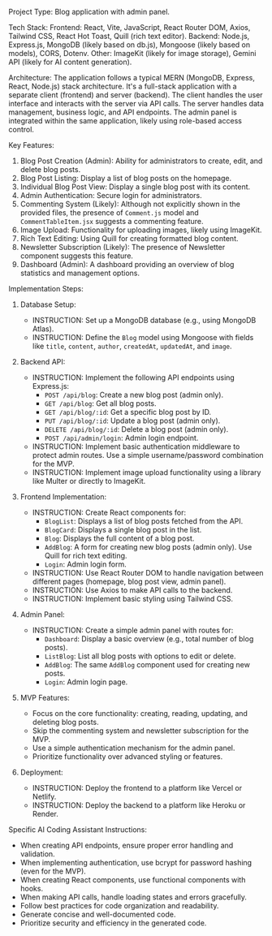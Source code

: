 Project Type: Blog application with admin panel.

Tech Stack:
Frontend: React, Vite, JavaScript, React Router DOM, Axios, Tailwind CSS, React Hot Toast, Quill (rich text editor).
Backend: Node.js, Express.js, MongoDB (likely based on db.js), Mongoose (likely based on models), CORS, Dotenv.
Other: ImageKit (likely for image storage), Gemini API (likely for AI content generation).

Architecture:
The application follows a typical MERN (MongoDB, Express, React, Node.js) stack architecture. It's a full-stack application with a separate client (frontend) and server (backend). The client handles the user interface and interacts with the server via API calls. The server handles data management, business logic, and API endpoints. The admin panel is integrated within the same application, likely using role-based access control.

Key Features:
1. Blog Post Creation (Admin): Ability for administrators to create, edit, and delete blog posts.
2. Blog Post Listing: Display a list of blog posts on the homepage.
3. Individual Blog Post View: Display a single blog post with its content.
4. Admin Authentication: Secure login for administrators.
5. Commenting System (Likely): Although not explicitly shown in the provided files, the presence of `Comment.js` model and `CommentTableItem.jsx` suggests a commenting feature.
6. Image Upload: Functionality for uploading images, likely using ImageKit.
7. Rich Text Editing: Using Quill for creating formatted blog content.
8. Newsletter Subscription (Likely): The presence of Newsletter component suggests this feature.
9. Dashboard (Admin): A dashboard providing an overview of blog statistics and management options.


Implementation Steps:

1. Database Setup:
   - INSTRUCTION: Set up a MongoDB database (e.g., using MongoDB Atlas).
   - INSTRUCTION: Define the `Blog` model using Mongoose with fields like `title`, `content`, `author`, `createdAt`, `updatedAt`, and `image`.

2. Backend API:
   - INSTRUCTION: Implement the following API endpoints using Express.js:
     - `POST /api/blog`: Create a new blog post (admin only).
     - `GET /api/blog`: Get all blog posts.
     - `GET /api/blog/:id`: Get a specific blog post by ID.
     - `PUT /api/blog/:id`: Update a blog post (admin only).
     - `DELETE /api/blog/:id`: Delete a blog post (admin only).
     - `POST /api/admin/login`: Admin login endpoint.
   - INSTRUCTION: Implement basic authentication middleware to protect admin routes. Use a simple username/password combination for the MVP.
   - INSTRUCTION: Implement image upload functionality using a library like Multer or directly to ImageKit.

3. Frontend Implementation:
   - INSTRUCTION: Create React components for:
     - `BlogList`: Displays a list of blog posts fetched from the API.
     - `BlogCard`: Displays a single blog post in the list.
     - `Blog`: Displays the full content of a blog post.
     - `AddBlog`: A form for creating new blog posts (admin only). Use Quill for rich text editing.
     - `Login`: Admin login form.
   - INSTRUCTION: Use React Router DOM to handle navigation between different pages (homepage, blog post view, admin panel).
   - INSTRUCTION: Use Axios to make API calls to the backend.
   - INSTRUCTION: Implement basic styling using Tailwind CSS.

4. Admin Panel:
   - INSTRUCTION: Create a simple admin panel with routes for:
     - `Dashboard`: Display a basic overview (e.g., total number of blog posts).
     - `ListBlog`: List all blog posts with options to edit or delete.
     - `AddBlog`: The same `AddBlog` component used for creating new posts.
     - `Login`: Admin login page.

5. MVP Features:
   - Focus on the core functionality: creating, reading, updating, and deleting blog posts.
   - Skip the commenting system and newsletter subscription for the MVP.
   - Use a simple authentication mechanism for the admin panel.
   - Prioritize functionality over advanced styling or features.

6. Deployment:
   - INSTRUCTION: Deploy the frontend to a platform like Vercel or Netlify.
   - INSTRUCTION: Deploy the backend to a platform like Heroku or Render.

Specific AI Coding Assistant Instructions:

- When creating API endpoints, ensure proper error handling and validation.
- When implementing authentication, use bcrypt for password hashing (even for the MVP).
- When creating React components, use functional components with hooks.
- When making API calls, handle loading states and errors gracefully.
- Follow best practices for code organization and readability.
- Generate concise and well-documented code.
- Prioritize security and efficiency in the generated code.
